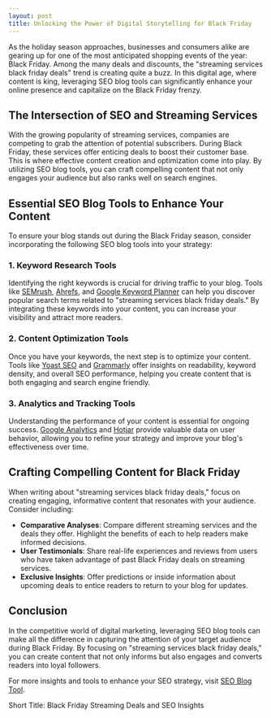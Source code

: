 ```yaml
---
layout: post
title: Unlocking the Power of Digital Storytelling for Black Friday
---
```



As the holiday season approaches, businesses and consumers alike are gearing up for one of the most anticipated shopping events of the year: Black Friday. Among the many deals and discounts, the "streaming services black friday deals" trend is creating quite a buzz. In this digital age, where content is king, leveraging SEO blog tools can significantly enhance your online presence and capitalize on the Black Friday frenzy.

## The Intersection of SEO and Streaming Services

With the growing popularity of streaming services, companies are competing to grab the attention of potential subscribers. During Black Friday, these services offer enticing deals to boost their customer base. This is where effective content creation and optimization come into play. By utilizing SEO blog tools, you can craft compelling content that not only engages your audience but also ranks well on search engines.

## Essential SEO Blog Tools to Enhance Your Content

To ensure your blog stands out during the Black Friday season, consider incorporating the following SEO blog tools into your strategy:

### 1. **Keyword Research Tools**

Identifying the right keywords is crucial for driving traffic to your blog. Tools like [SEMrush](https://www.semrush.com), [Ahrefs](https://ahrefs.com), and [Google Keyword Planner](https://ads.google.com/home/tools/keyword-planner/) can help you discover popular search terms related to "streaming services black friday deals." By integrating these keywords into your content, you can increase your visibility and attract more readers.

### 2. **Content Optimization Tools**

Once you have your keywords, the next step is to optimize your content. Tools like [Yoast SEO](https://yoast.com) and [Grammarly](https://www.grammarly.com) offer insights on readability, keyword density, and overall SEO performance, helping you create content that is both engaging and search engine friendly.

### 3. **Analytics and Tracking Tools**

Understanding the performance of your content is essential for ongoing success. [Google Analytics](https://analytics.google.com) and [Hotjar](https://www.hotjar.com) provide valuable data on user behavior, allowing you to refine your strategy and improve your blog's effectiveness over time.

## Crafting Compelling Content for Black Friday

When writing about "streaming services black friday deals," focus on creating engaging, informative content that resonates with your audience. Consider including:

- **Comparative Analyses**: Compare different streaming services and the deals they offer. Highlight the benefits of each to help readers make informed decisions.
- **User Testimonials**: Share real-life experiences and reviews from users who have taken advantage of past Black Friday deals on streaming services.
- **Exclusive Insights**: Offer predictions or inside information about upcoming deals to entice readers to return to your blog for updates.

## Conclusion

In the competitive world of digital marketing, leveraging SEO blog tools can make all the difference in capturing the attention of your target audience during Black Friday. By focusing on "streaming services black friday deals," you can create content that not only informs but also engages and converts readers into loyal followers.

For more insights and tools to enhance your SEO strategy, visit [SEO Blog Tool](https://seoblogtool.com/).

Short Title: Black Friday Streaming Deals and SEO Insights